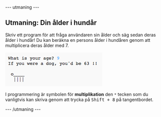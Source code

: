 \--- utmaning \---

## Utmaning: Din ålder i hundår

Skriv ett program för att fråga användaren sin ålder och säg sedan deras ålder i hundår! Du kan beräkna en persons ålder i hundåren genom att multiplicera deras ålder med 7.

![skärmdump](images/me-dog-years.png)

I programmering är symbolen för **multiplikation** den `*` tecken som du vanligtvis kan skriva genom att trycka på <kbd>Shift + 8</kbd> på tangentbordet.

\--- /utmaning \---